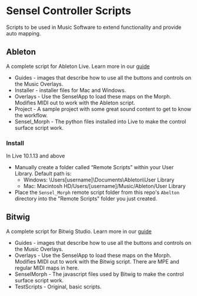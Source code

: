 # Sensel Controller Scripts

Scripts to be used in Music Software to extend functionality and provide auto mapping.

## Ableton
A complete script for Ableton Live. Learn more in our [guide](http://guide.sensel.com/morph_software/#ableton-live-control-surface)

* Guides - images that describe how to use all the buttons and controls on the Music Overlays.
* Installer - installer files for Mac and Windows.
* Overlays - Use the SenselApp to load these maps on the Morph. Modifies MIDI out to work with the Ableton script.
* Project - A sample project with some great sound content to get to know the workflow.
* Sensel_Morph - The python files installed into Live to make the control surface script work.

### Install
In Live 10.1.13 and above
* Manually create a folder called “Remote Scripts” within your User Library. Default path is:
  * Windows: \Users\[username]\Documents\Ableton\User Library
  * Mac: Macintosh HD/Users/[username]/Music/Ableton/User Library
* Place the `Sensel_Morph` remote script folder from this repo's `Abelton` directory into the "Remote Scripts" folder you just created.

## Bitwig
A complete script for Bitwig Studio. Learn more in our [guide](http://guide.sensel.com/morph_software/#bitwig-studio-control-surface)

* Guides - images that describe how to use all the buttons and controls on the Music Overlays.
* Overlays - Use the SenselApp to load these maps on the Morph. Modifies MIDI out to work with the Bitwig script. There are MPE and regular MIDI maps in here.
* SenselMorph - The javascript files used by Bitwig to make the control surface script work.
* TestScripts - Original, basic scripts.
